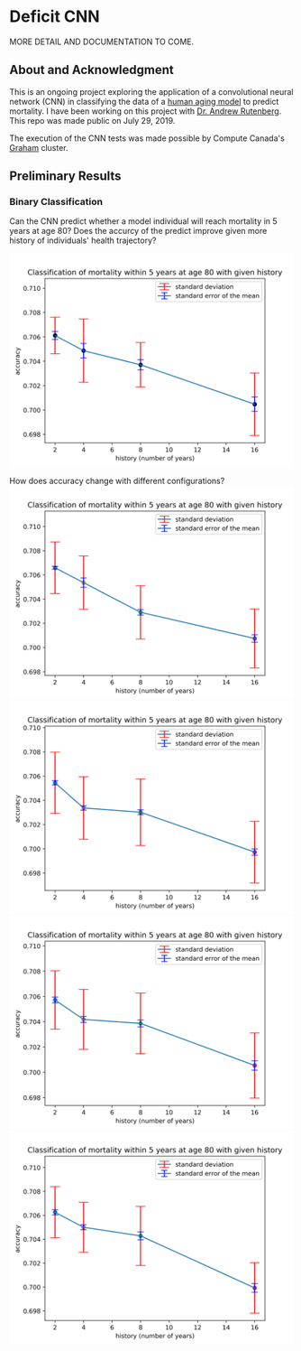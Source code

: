 # Deficit CNN

MORE DETAIL AND DOCUMENTATION TO COME.

## About and Acknowledgment
This is an ongoing project exploring the application of a convolutional neural
network (CNN) in classifying the data of a
[human aging model](https://journals.aps.org/pre/abstract/10.1103/PhysRevE.98.032302)
to predict mortality. I have been working on this project with
[Dr. Andrew Rutenberg](http://fizz.phys.dal.ca/~adr/index.php?TreeIndex=0).
This repo was made public on July 29, 2019.

The execution of the CNN tests was made possible by Compute Canada's
[Graham](https://docs.computecanada.ca/wiki/Graham) cluster.



## Preliminary Results

### Binary Classification
Can the CNN predict whether a model individual will reach mortality in 5 years
at age 80? Does the accurcy of the predict improve given more history of 
individuals' health trajectory?

![alt text](https://github.com/harvey2phase/deficit-cnn/blob/master/results/config0.png)

How does accuracy change with different configurations?
![alt text](https://github.com/harvey2phase/deficit-cnn/blob/master/results/config1.png)
![alt text](https://github.com/harvey2phase/deficit-cnn/blob/master/results/config2.png)
![alt text](https://github.com/harvey2phase/deficit-cnn/blob/master/results/config3.png)
![alt text](https://github.com/harvey2phase/deficit-cnn/blob/master/results/config4.png)
